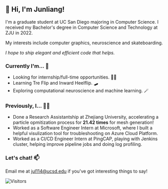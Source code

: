 ## 👋 Hi, I'm Junliang!

I'm a graduate student at UC San Diego majoring in Computer Science. I received my Bachelor's degree in Computer Science and Technology at ZJU in 2022.

My interests include computer graphics, neuroscience and skateboarding.

*I hope to ship elegant and efficient code that helps.*


### Currently I'm... 🤔
- Looking for internship/full-time opportunities. 🧑‍🏭
- Learning Tre Flip and Inward Heelflip. 🛹
- Exploring computational neuroscience and machine learning. 🪄


### Previously, I... 👨‍💻
- Done a Research Assistantship at Zhejiang University, accelerating a particle opmitization process for **21.42 times** for mesh generation!
- Worked as a Software Engineer Intern at Microsoft, where I built a helpful visulization tool for troubleshooting on Azure Cloud Platform.
- Worked as a CI/CD Engineer Intern at PingCAP, playing with Jenkins cluster, helping improve pipeline jobs and doing log profiling.


### Let's chat! 📫 
Email me at [jul114@ucsd.edu](mailto:jul114@ucsd.edu) if you've got interesting things to say!


![Visitors](https://visitor-badge.laobi.icu/badge?page_id=MartinNose) 


 
